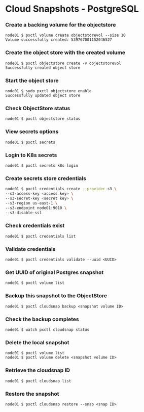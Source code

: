 # Cloud Snapshots - PostgreSQL

### Create a backing volume for the objectstore
```
node01 $ pxctl volume create objectstorevol --size 10
Volume successfully created: 539767001152046527
```

### Create the object store with the created volume
```
node01 $ pxctl objectstore create -v objectstorevol
Successfully created object store
```

### Start the object store
```
node01 $ sudo pxctl objectstore enable
Successfully updated object store
```

### Check ObjectStore status
`node01 $ pxctl objectstore status`

### View secrets options
`node01 $ pxctl secrets`

### Login to K8s secrets
`node01 $ pxctl secrets k8s login`

### Create secrets store credentials
```bash
node01 $ pxctl credentials create --provider s3 \
--s3-access-key <access key> \
--s3-secret-key <secret key> \
--s3-region us-east-1 \
--s3-endpoint node01:9010 \
--s3-disable-ssl
```
### Check credentials exist
`node01 $ pxctl credentials list`

### Validate credentials
`node01 $ pxctl credentials validate --uuid <UUID>`

### Get UUID of original Postgres snapshot
`node01 $ pxctl volume list`

### Backup this snapshot to the ObjectStore
`node01 $ pxctl cloudsnap backup <snapshot volume ID>`

### Check the backup completes
`node01 $ watch pxctl cloudsnap status`

### Delete the local snapshot
```
node01 $ pxctl volume list
node01 $ pxctl volume delete <snapshot volume ID>
```

### Retrieve the cloudsnap ID
`node01 $ pxctl cloudsnap list`

### Restore the snapshot
`node01 $ pxctl cloudsnap restore --snap <snap ID>`

